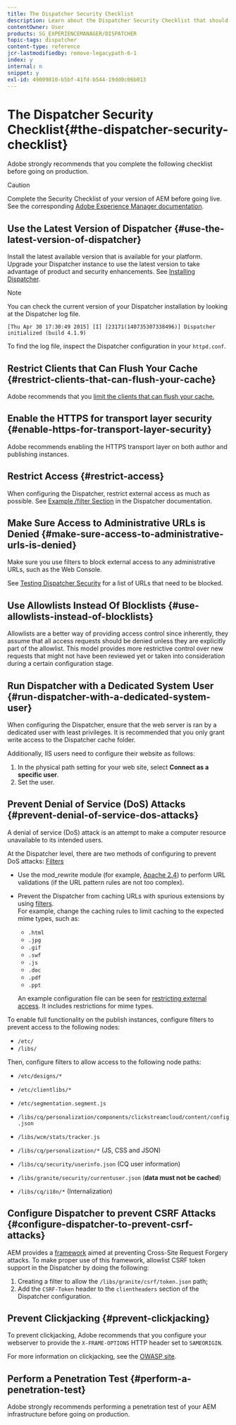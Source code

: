 ```yaml
---
title: The Dispatcher Security Checklist
description: Learn about the Dispatcher Security Checklist that should be completed before going on production.
contentOwner: User
products: SG_EXPERIENCEMANAGER/DISPATCHER
topic-tags: dispatcher
content-type: reference
jcr-lastmodifiedby: remove-legacypath-6-1
index: y
internal: n
snippet: y
exl-id: 49009810-b5bf-41fd-b544-19dd0c06b013
---
```

# The Dispatcher Security Checklist{#the-dispatcher-security-checklist}

<!-- 

Comment Type: remark
Last Modified By: unknown unknown (ims-author-00AF43764F54BE740A490D44@AdobeID)
Last Modified Date: 2015-06-05T05:14:35.365-0400

<p>Food for thought listed on <a href="https://jira.corp.adobe.com/browse/DOC-5649">DOC-5649</a>. To be considered while proof-reading.</p> 
<p> </p>

 -->

Adobe strongly recommends that you complete the following checklist before going on production.

>[!CAUTION]
>
>Complete the Security Checklist of your version of AEM before going live. See the corresponding [Adobe Experience Manager documentation](https://experienceleague.adobe.com/en/docs/experience-manager-65/content/security/security-checklist).

## Use the Latest Version of Dispatcher {#use-the-latest-version-of-dispatcher}

Install the latest available version that is available for your platform. Upgrade your Dispatcher instance to use the latest version to take advantage of product and security enhancements. See [Installing Dispatcher](dispatcher-install.md).

>[!NOTE]
>
>You can check the current version of your Dispatcher installation by looking at the Dispatcher log file. 
>
>`[Thu Apr 30 17:30:49 2015] [I] [23171(140735307338496)] Dispatcher initialized (build 4.1.9)`
>
>To find the log file, inspect the Dispatcher configuration in your `httpd.conf`.

## Restrict Clients that Can Flush Your Cache {#restrict-clients-that-can-flush-your-cache}

Adobe recommends that you [limit the clients that can flush your cache.](dispatcher-configuration.md#limiting-the-clients-that-can-flush-the-cache)

## Enable the HTTPS for transport layer security {#enable-https-for-transport-layer-security}

Adobe recommends enabling the HTTPS transport layer on both author and publishing instances.

<!-- 

Comment Type: remark
Last Modified By: unknown unknown (ims-author-00AF43764F54BE740A490D44@AdobeID)
Last Modified Date: 2015-06-26T04:41:28.841-0400

<p>Recommended to have SSL termination, front end SSL.</p> 
<p>Question is do we want to have SSL communication between dispatcher and AEM instances (publish and/or author).</p> 
<p>We might want to have two items:</p> 
<ul> 
 <li>MUST HTTPS clients -&gt; dispatcher / load balancer</li> 
 <li>NICE load balancer -&gt; dispatcher<br /> </li> 
 <li>NICE dispatcher -&gt; instances if sensitive information such as credit cards / or infrastructure requirements such as DMZ</li> 
</ul>

 -->

## Restrict Access {#restrict-access}

When configuring the Dispatcher, restrict external access as much as possible. See [Example /filter Section](dispatcher-configuration.md#main-pars_184_1_title) in the Dispatcher documentation.

## Make Sure Access to Administrative URLs is Denied {#make-sure-access-to-administrative-urls-is-denied}

Make sure you use filters to block external access to any administrative URLs, such as the Web Console.

See [Testing Dispatcher Security](dispatcher-configuration.md#testing-dispatcher-security) for a list of URLs that need to be blocked.

## Use Allowlists Instead Of Blocklists {#use-allowlists-instead-of-blocklists}

Allowlists are a better way of providing access control since inherently, they assume that all access requests should be denied unless they are explicitly part of the allowlist. This model provides more restrictive control over new requests that might not have been reviewed yet or taken into consideration during a certain configuration stage.

## Run Dispatcher with a Dedicated System User {#run-dispatcher-with-a-dedicated-system-user}

When configuring the Dispatcher, ensure that the web server is ran by a dedicated user with least privileges. It is recommended that you only grant write access to the Dispatcher cache folder.

Additionally, IIS users need to configure their website as follows:

1. In the physical path setting for your web site, select **Connect as a specific user**.
1. Set the user.

## Prevent Denial of Service (DoS) Attacks {#prevent-denial-of-service-dos-attacks}

A denial of service (DoS) attack is an attempt to make a computer resource unavailable to its intended users.

At the Dispatcher level, there are two methods of configuring to prevent DoS attacks: [Filters](https://experienceleague.adobe.com/en/docs#/filter)

* Use the mod_rewrite module (for example, [Apache 2.4](https://httpd.apache.org/docs/2.4/mod/mod_rewrite.html)) to perform URL validations (if the URL pattern rules are not too complex).

* Prevent the Dispatcher from caching URLs with spurious extensions by using [filters](dispatcher-configuration.md#configuring-access-to-content-filter).  
  For example, change the caching rules to limit caching to the expected mime types, such as:

    * `.html`
    * `.jpg`
    * `.gif`
    * `.swf`
    * `.js`
    * `.doc`
    * `.pdf`
    * `.ppt`

  An example configuration file can be seen for [restricting external access](#restrict-access). It includes restrictions for mime types.

To enable full functionality on the publish instances, configure filters to prevent access to the following nodes:

* `/etc/`
* `/libs/`

Then, configure filters to allow access to the following node paths:

* `/etc/designs/*`
* `/etc/clientlibs/*`
* `/etc/segmentation.segment.js`
* `/libs/cq/personalization/components/clickstreamcloud/content/config.json`
* `/libs/wcm/stats/tracker.js`
* `/libs/cq/personalization/*` (JS, CSS and JSON)
* `/libs/cq/security/userinfo.json` (CQ user information)
* `/libs/granite/security/currentuser.json` (**data must not be cached**)  

* `/libs/cq/i18n/*` (Internalization)

<!-- 

Comment Type: remark
Last Modified By: unknown unknown (ims-author-00AF43764F54BE740A490D44@AdobeID)
Last Modified Date: 2015-06-26T04:38:17.016-0400

<p>We need to highlight whether a path applies to all versions or specific ones.<br /> </p>

 -->

## Configure Dispatcher to prevent CSRF Attacks {#configure-dispatcher-to-prevent-csrf-attacks}

AEM provides a [framework](https://experienceleague.adobe.com/en/docs/experience-manager-release-information/aem-release-updates/previous-updates/aem-previous-versions#verification-steps) aimed at preventing Cross-Site Request Forgery attacks. To make proper use of this framework, allowlist CSRF token support in the Dispatcher by doing the following:

1. Creating a filter to allow the `/libs/granite/csrf/token.json` path;
1. Add the `CSRF-Token` header to the `clientheaders` section of the Dispatcher configuration.

## Prevent Clickjacking {#prevent-clickjacking}

To prevent clickjacking, Adobe recommends that you configure your webserver to provide the `X-FRAME-OPTIONS` HTTP header set to `SAMEORIGIN`.  
  
For more information on clickjacking, see the [OWASP site](https://owasp.org/www-community/attacks/Clickjacking).

## Perform a Penetration Test {#perform-a-penetration-test}

Adobe strongly recommends performing a penetration test of your AEM infrastructure before going on production.
